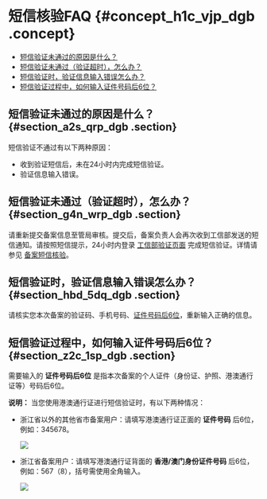 # 短信核验FAQ {#concept_h1c_vjp_dgb .concept}

-   [短信验证未通过的原因是什么？](#section_a2s_qrp_dgb)
-   [短信验证未通过（验证超时），怎么办？](#section_g4n_wrp_dgb)
-   [短信验证时，验证信息输入错误怎么办？](#section_hbd_5dq_dgb)
-   [短信验证过程中，如何输入证件号码后6位？](#section_z2c_1sp_dgb)

## 短信验证未通过的原因是什么？ {#section_a2s_qrp_dgb .section}

短信验证不通过有以下两种原因：

-   收到验证短信后，未在24小时内完成短信验证。
-   验证信息输入错误。

## 短信验证未通过（验证超时），怎么办？ {#section_g4n_wrp_dgb .section}

请重新提交备案信息至管局审核。提交后，备案负责人会再次收到工信部发送的短信通知。请按照短信提示，24小时内登录 [工信部验证页面](http://www.miitbeian.gov.cn) 完成短信验证。详情请参见 [备案短信核验](../../../../cn.zh-CN/备案流程/备案短信核验.md#)。

## 短信验证时，验证信息输入错误怎么办？ {#section_hbd_5dq_dgb .section}

请核实您本次备案的验证码、手机号码、[证件号码后6位](#section_z2c_1sp_dgb)，重新输入正确的信息。

## 短信验证过程中，如何输入证件号码后6位？ {#section_z2c_1sp_dgb .section}

需要输入的 **证件号码后6位** 是指本次备案的个人证件（身份证、护照、港澳通行证等）号码后6位。

**说明：** 当您使用港澳通行证进行短信验证时，有以下两种情况：

-   浙江省以外的其他省市备案用户：请填写港澳通行证正面的 **证件号码** 后6位，例如：345678。

    ![](http://static-aliyun-doc.oss-cn-hangzhou.aliyuncs.com/assets/img/79991/154512572934384_zh-CN.png)

-   浙江省备案用户：请填写港澳通行证背面的 **香港/澳门身份证件号码** 后6位， 例如：567（8），括号需使用全角输入。

    ![](http://static-aliyun-doc.oss-cn-hangzhou.aliyuncs.com/assets/img/79991/154512572934385_zh-CN.png)


